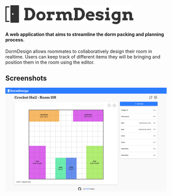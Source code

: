 <img src="/frontend/src/assets/logo.svg" alt="DormDesign" width="400"/>
 
#### A web application that aims to streamline the dorm packing and planning process. 

DormDesign allows roommates to collaboratively design their room in realtime. Users can keep track of different items they will be bringing and position them in the room using the editor.

## Screenshots

<img src="/screenshots/room-route.png" alt="room editor screenshot" width="800" />

